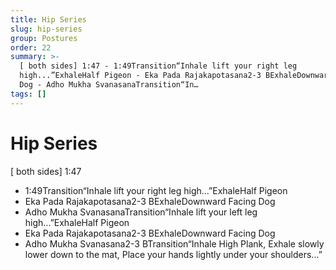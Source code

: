 ```yaml
---
title: Hip Series
slug: hip-series
group: Postures
order: 22
summary: >-
  [ both sides] 1:47 - 1:49Transition“Inhale lift your right leg
  high...”ExhaleHalf Pigeon - Eka Pada Rajakapotasana2-3 BExhaleDownward Facing
  Dog - Adho Mukha SvanasanaTransition“In…
tags: []
---
```

# Hip Series

[ both sides] 1:47
- 1:49Transition“Inhale lift your right leg high...”ExhaleHalf Pigeon
- Eka Pada Rajakapotasana2-3 BExhaleDownward Facing Dog
- Adho Mukha SvanasanaTransition“Inhale lift your left leg high...”ExhaleHalf Pigeon
- Eka Pada Rajakapotasana2-3 BExhaleDownward Facing Dog
- Adho Mukha Svanasana2-3 BTransition“Inhale High Plank, Exhale slowly lower down to the mat, Place your hands lightly under your shoulders...”
